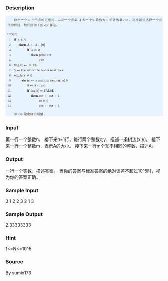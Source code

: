 
### Description
![](/JudgeOnline/upload/201512/11.png)

### Input
第一行一个整数n。
接下来n−1行，每行两个整数x;y，描述一条树边(x;y)。
接下来一行一个整数m，表示A的大小。
接下来一行m个互不相同的整数，描述A。


### Output
一行一个实数，描述答案。
当你的答案与标准答案的绝对误差不超过10^5时，视为你的答案正确。


### Sample Input
3
1 2
2 3
2
1 3
### Sample Output
2.33333333
### Hint
1<=N<=10^5

### Source
By sumix173
